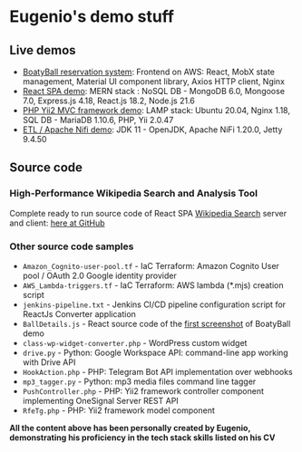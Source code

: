 
# Eugenio's demo stuff

## Live demos
- [BoatyBall reservation system](https://demo.4dates.net/bball): Frontend on AWS: React, MobX state management, Material UI component library, Axios HTTP client, Nginx
- [React SPA demo](https://wiki.4dates.net/): MERN stack : NoSQL DB - MongoDB 6.0, Mongoose 7.0, Express.js 4.18, React.js 18.2, Node.js 21.6
- [PHP Yii2 MVC framework demo](https://demo.4dates.net/mvc): LAMP stack: Ubuntu 20.04, Nginx 1.18, SQL DB - MariaDB 1.10.6, PHP, Yii 2.0.47
- [ETL / Apache Nifi demo](https://demo.4dates.net/nifi): JDK 11 - OpenJDK, Apache NiFi 1.20.0, Jetty 9.4.50

## Source code

### High-Performance Wikipedia Search and Analysis Tool 

Complete ready to run source code of React SPA [Wikipedia Search](https://wiki.4dates.net/) server and client: [here at GitHub](/wiki)

### Other source code samples
- `Amazon_Cognito-user-pool.tf` - IaC Terraform: Amazon Cognito User pool / OAuth 2.0 Google identity provider
- `AWS_Lambda-triggers.tf` - IaC Terraform: AWS lambda (*.mjs) creation script
- `jenkins-pipeline.txt` - Jenkins CI/CD pipeline configuration script for ReactJs Converter application
- `BallDetails.js` - React source code of the [first screenshot](https://demo.4dates.net/bball) of BoatyBall demo
- `class-wp-widget-converter.php` - WordPress custom widget
- `drive.py` - Python: Google Workspace API: command-line app working with Drive API
- `HookAction.php` - PHP: Telegram Bot API implementation over webhooks
- `mp3_tagger.py` - Python: mp3 media files command line tagger
- `PushController.php` - PHP: Yii2 framework controller component implementing OneSignal Server REST API
- `RfeTg.php` - PHP: Yii2 framework model component

**All the content above has been personally created by Eugenio,
demonstrating his proficiency in the tech stack skills listed on his CV**

